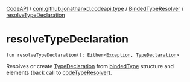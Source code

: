 [CodeAPI](../../index.md) / [com.github.jonathanxd.codeapi.type](../index.md) / [BindedTypeResolver](index.md) / [resolveTypeDeclaration](.)

# resolveTypeDeclaration

`fun resolveTypeDeclaration(): Either<`[`Exception`](https://kotlinlang.org/api/latest/jvm/stdlib/kotlin/-exception/index.html)`, `[`TypeDeclaration`](../../com.github.jonathanxd.codeapi.base/-type-declaration/index.md)`>`

Resolves or create [TypeDeclaration](../../com.github.jonathanxd.codeapi.base/-type-declaration/index.md) from [bindedType](#) structure and elements (back call to [codeTypeResolver](code-type-resolver.md)).

